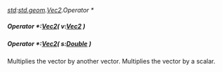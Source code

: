 _[std](../../modules/std/std-module.md):[std.geom](../../modules/std/std-geom.md).[Vec2<T>](../../modules/std/std-geom-vec2.md).Operator *_
##### Operator *:[Vec2](../../modules/std/std-geom-vec2.md)<T>( v:[Vec2](../../modules/std/std-geom-vec2.md)<T> )
##### Operator *:[Vec2](../../modules/std/std-geom-vec2.md)<T>( s:[Double](../../modules/wonkey/wonkey-types-double.md) )
Multiplies the vector by another vector.
Multiplies the vector by a scalar.
